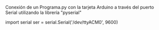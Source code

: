 Conexión de un Programa.py con la tarjeta Arduino a través del puerto Serial utilizando la librería "pyserial"

import serial
ser = serial.Serial('/dev/ttyACM0', 9600) 